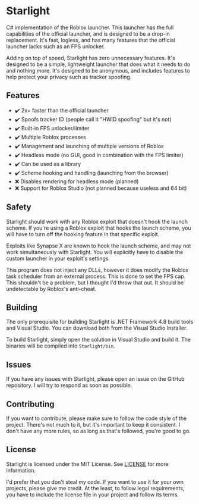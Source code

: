 # Starlight
C# implementation of the Roblox launcher. This launcher has the full
capabilities of the official launcher, and is designed to be a drop-in
replacement. It's fast, logless, and has many features that the official
launcher lacks such as an FPS unlocker.

Adding on top of speed, Starlight has zero unnecessary features. It's
designed to be a simple, lightweight launcher that does what it needs to do and
nothing more. It's designed to be anonymous, and includes features to help
protect your privacy such as tracker spoofing.

## Features
- ✔️ 2x+ faster than the official launcher
- ✔️ Spoofs tracker ID (people call it "HWID spoofing" but it's not)
- ✔️ Built-in FPS unlocker/limiter
- ✔️ Multiple Roblox processes
- ✔️ Management and launching of multiple versions of Roblox
- ✔️ Headless mode (no GUI, good in combination with the FPS limiter)
- ✔️ Can be used as a library
- ✔️ Scheme hooking and handling (launching from the browser)
- ❌ Disables rendering for headless mode (planned)
- ❌ Support for Roblox Studio (not planned because useless and 64 bit)

## Safety
Starlight should work with any Roblox exploit that doesn't hook the launch
scheme. If you're using a Roblox exploit that hooks the launch scheme, you
will have to turn off the hooking feature in that specific exploit.

Exploits like Synapse X are known to hook the launch scheme, and may not work
simultaneously with Starlight. You will explicitly have to disable the custom
launcher in your exploit's settings.

This program does not inject any DLLs, however it does modify the Roblox
task scheduler from an external process. This is done to set the FPS cap. This
shouldn't be a problem, but I thought I'd throw that out. It should be
undetectable by Roblox's anti-cheat.

## Building
The only prerequisite for building Starlight is .NET Framework 4.8 build tools
and Visual Studio. You can download both from the Visual Studio Installer.

To build Starlight, simply open the solution in Visual Studio and build it. The
binaries will be compiled into `Starlight/bin`.

## Issues
If you have any issues with Starlight, please open an issue on the GitHub
repository. I will try to respond as soon as possible.

## Contributing
If you want to contribute, please make sure to follow the code style of the
project. There's not much to it, but it's important to keep it consistent. I
don't have any more rules, so as long as that's followed, you're good to go.

## License
Starlight is licensed under the MIT License. See [LICENSE](LICENSE) for more
information.

I'd prefer that you don't steal my code. If you want to use it for your own
projects, please give me credit. At the least, to follow legal requirements,
you have to include the license file in your project and follow its terms.
